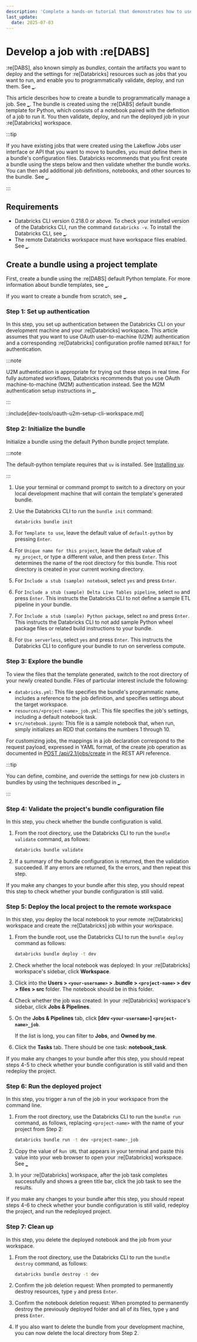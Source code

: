 ```yaml
---
description: 'Complete a hands-on tutorial that demonstrates how to use :re[DABS] to work with jobs in Databricks.'
last_update:
  date: 2025-07-03
---
```


# Develop a job with :re[DABS]

:re[DABS], also known simply as _bundles_, contain the artifacts you want to deploy and the settings for :re[Databricks] resources such as jobs that you want to run, and enable you to programmatically validate, deploy, and run them. See [\_](/dev-tools/bundles/index.md).

This article describes how to create a bundle to programmatically manage a job. See [\_](/jobs/index.md). The bundle is created using the :re[DABS] default bundle template for Python, which consists of a notebook paired with the definition of a job to run it. You then validate, deploy, and run the deployed job in your :re[Databricks] workspace.

:::tip

If you have existing jobs that were created using the Lakeflow Jobs user interface or API that you want to move to bundles, you must define them in a bundle's configuration files. Databricks recommends that you first create a bundle using the steps below and then validate whether the bundle works. You can then add additional job definitions, notebooks, and other sources to the bundle. See [\_](/dev-tools/bundles/migrate-resources.md#existing-job).

:::

## Requirements

- Databricks CLI version 0.218.0 or above. To check your installed version of the Databricks CLI, run the command `databricks -v`. To install the Databricks CLI, see [\_](/dev-tools/cli/install.md).
- The remote Databricks workspace must have workspace files enabled. See [\_](/files/workspace.md).

## Create a bundle using a project template

First, create a bundle using the :re[DABS] default Python template. For more information about bundle templates, see [\_](/dev-tools/bundles/templates.md).

If you want to create a bundle from scratch, see [\_](/dev-tools/bundles/manual-bundle.md).

### Step 1: Set up authentication

In this step, you set up authentication between the Databricks CLI on your development machine and your :re[Databricks] workspace. This article assumes that you want to use OAuth user-to-machine (U2M) authentication and a corresponding :re[Databricks] configuration profile named `DEFAULT` for authentication.

:::note

U2M authentication is appropriate for trying out these steps in real time. For fully automated workflows, Databricks recommends that you use OAuth machine-to-machine (M2M) authentication instead. See the M2M authentication setup instructions in [\_](/dev-tools/auth/oauth-m2m.md).

:::

::include[dev-tools/oauth-u2m-setup-cli-workspace.md]

### Step 2: Initialize the bundle

Initialize a bundle using the default Python bundle project template.

:::note

The default-python template requires that `uv` is installed. See [Installing uv](https://docs.astral.sh/uv/getting-started/installation/).

:::

1. Use your terminal or command prompt to switch to a directory on your local development machine that will contain the template's generated bundle.
1. Use the Databricks CLI to run the `bundle init` command:

   ```bash
   databricks bundle init
   ```

1. For `Template to use`, leave the default value of `default-python` by pressing `Enter`.
1. For `Unique name for this project`, leave the default value of `my_project`, or type a different value, and then press `Enter`. This determines the name of the root directory for this bundle. This root directory is created in your current working directory.
1. For `Include a stub (sample) notebook`, select `yes` and press `Enter`.
1. For `Include a stub (sample) Delta Live Tables pipeline`, select `no` and press `Enter`. This instructs the Databricks CLI to not define a sample ETL pipeline in your bundle.
1. For `Include a stub (sample) Python package`, select `no` and press `Enter`. This instructs the Databricks CLI to not add sample Python wheel package files or related build instructions to your bundle.
1. For `Use serverless`, select `yes` and press `Enter`. This instructs the Databricks CLI to configure your bundle to run on serverless compute.

### Step 3: Explore the bundle

To view the files that the template generated, switch to the root directory of your newly created bundle. Files of particular interest include the following:

- `databricks.yml`: This file specifies the bundle's programmatic name, includes a reference to the job definition, and specifies settings about the target workspace.
- `resources/<project-name>_job.yml`: This file specifies the job's settings, including a default notebook task.
- `src/notebook.ipynb`: This file is a sample notebook that, when run, simply initializes an RDD that contains the numbers 1 through 10.

For customizing jobs, the mappings in a job declaration correspond to the request payload, expressed in YAML format, of the create job operation as documented in [POST /api/2.1/jobs/create](https://docs.databricks.com/api/workspace/jobs/create) in the REST API reference.

:::tip

You can define, combine, and override the settings for new job clusters in bundles by using the techniques described in [\_](/dev-tools/bundles/cluster-override.md).

:::

### Step 4: Validate the project's bundle configuration file

In this step, you check whether the bundle configuration is valid.

1. From the root directory, use the Databricks CLI to run the `bundle validate` command, as follows:

   ```bash
   databricks bundle validate
   ```

1. If a summary of the bundle configuration is returned, then the validation succeeded. If any errors are returned, fix the errors, and then repeat this step.

If you make any changes to your bundle after this step, you should repeat this step to check whether your bundle configuration is still valid.

### Step 5: Deploy the local project to the remote workspace

In this step, you deploy the local notebook to your remote :re[Databricks] workspace and create the :re[Databricks] job within your workspace.

1. From the bundle root, use the Databricks CLI to run the `bundle deploy` command as follows:

   ```bash
   databricks bundle deploy -t dev
   ```

1. Check whether the local notebook was deployed: In your :re[Databricks] workspace's sidebar, click **Workspace**.
1. Click into the **Users \> `<your-username>` \> .bundle \> `<project-name>` \> dev \> files \> src** folder. The notebook should be in this folder.
1. Check whether the job was created: In your :re[Databricks] workspace's sidebar, click **Jobs & Pipelines**.
1. On the **Jobs & Pipelines** tab, click **[dev `<your-username>`] `<project-name>_job`**.

   If the list is long, you can filter to **Jobs**, and **Owned by me**.

1. Click the **Tasks** tab. There should be one task: **notebook_task**.

If you make any changes to your bundle after this step, you should repeat steps 4-5 to check whether your bundle configuration is still valid and then redeploy the project.

### Step 6: Run the deployed project

In this step, you trigger a run of the job in your workspace from the command line.

1. From the root directory, use the Databricks CLI to run the `bundle run` command, as follows, replacing `<project-name>` with the name of your project from Step 2:

   ```bash
   databricks bundle run -t dev <project-name>_job
   ```

1. Copy the value of `Run URL` that appears in your terminal and paste this value into your web browser to open your :re[Databricks] workspace. See [\_](/jobs/monitor.md#view-dabs-jobs)
1. In your :re[Databricks] workspace, after the job task completes successfully and shows a green title bar, click the job task to see the results.

If you make any changes to your bundle after this step, you should repeat steps 4-6 to check whether your bundle configuration is still valid, redeploy the project, and run the redeployed project.

### Step 7: Clean up

In this step, you delete the deployed notebook and the job from your workspace.

1. From the root directory, use the Databricks CLI to run the `bundle destroy` command, as follows:

   ```bash
   databricks bundle destroy -t dev
   ```

1. Confirm the job deletion request: When prompted to permanently destroy resources, type `y` and press `Enter`.
1. Confirm the notebook deletion request: When prompted to permanently destroy the previously deployed folder and all of its files, type `y` and press `Enter`.
1. If you also want to delete the bundle from your development machine, you can now delete the local directory from Step 2.
